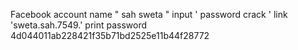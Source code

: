 
Facebook account
name " sah sweta "
input ' password crack '
link 'sweta.sah.7549.'
print password 
4d044011ab228421f35b71bd2525e11b44f28772